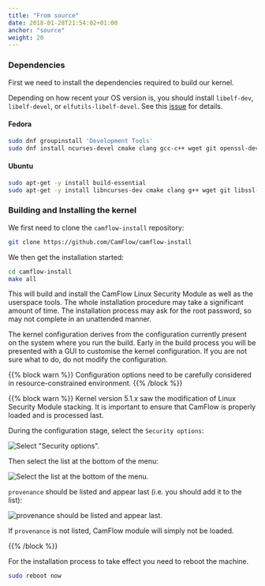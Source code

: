 ```yaml
---
title: "From source"
date: 2018-01-28T21:54:02+01:00
anchor: "source"
weight: 20
---
```


### Dependencies

First we need to install the dependencies required to build our kernel.

Depending on how recent your OS version is, you should install `libelf-dev`, `libelf-devel`, or `elfutils-libelf-devel`.
See this [issue](https://github.com/CamFlow/documentation/issues/3) for details.

#### Fedora

``` BASH
sudo dnf groupinstall 'Development Tools'
sudo dnf install ncurses-devel cmake clang gcc-c++ wget git openssl-devel zlib patch mosquitto bison flex ruby dwarves elfutils-libelf-devel
```

#### Ubuntu

``` BASH
sudo apt-get -y install build-essential
sudo apt-get -y install libncurses-dev cmake clang g++ wget git libssl-dev bc nano patch mosquitto bison flex ruby dwarves libelf-dev
```

### Building and Installing the kernel

We first need to clone the `camflow-install` repository:

``` BASH
git clone https://github.com/CamFlow/camflow-install
```

We then get the installation started:
``` BASH
cd camflow-install
make all
```

This will build and install the CamFlow Linux Security Module as well as the userspace tools. The whole installation procedure may take a significant amount of time. The installation process may ask for the root password, so may not complete in an unattended manner.

The kernel configuration derives from the configuration currently present on the system where you run the build. Early in the build process you will be presented with a GUI to customise the kernel configuration. If you are not sure what to do, do not modify the configuration.

{{% block warn %}}
Configuration options need to be carefully considered in resource-constrained environment.
{{% /block %}}

{{% block warn %}}
Kernel version 5.1.x saw the modification of Linux Security Module stacking.
It is important to ensure that CamFlow is properly loaded and is processed last.

During the configuration stage, select the `Security options`:

![Select "Security options".](./images/security_options.png)

Then select the list at the bottom of the menu:

![Select the list at the bottom of the menu.](./images/list.png)

`provenance` should be listed and appear last (i.e. you should add it to the list):

![provenance should be listed and appear last.](./images/last.png)

If `provenance` is not listed, CamFlow module will simply not be loaded.

{{% /block %}}

For the installation process to take effect you need to reboot the machine.

``` BASH
sudo reboot now
```
